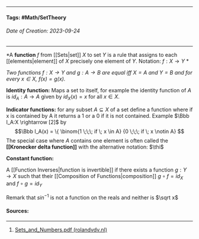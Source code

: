__________________________________________________________________________
#### **Tags:** #Math/SetTheory 
###### *Date of Creation: 2023-09-24*
__________________________________________________________________________

*A **function** $f$ from [[Sets|set]] $X$ to set $Y$ is a rule that assigns to each [[elements|element]] of $X$ precisely one element of $Y$. Notation: $f:X \rightarrow Y$ *

*Two functions $f : X \rightarrow Y$ and $g : A \rightarrow B$ are equal iff $X = A$ and $Y = B$ and for every $x \in X$, $f(x) = g(x)$.*

**Identity function:** Maps a set to itself, for example the identity function of $A$ is $id_A : A \rightarrow A$ given by $id_X(x) = x$ for  all $x \in X$.

**Indicator functions:** for any subset $A \subseteq X$ of a set define a function where if x is contained by A it returns a 1 or a 0 if it is not contained. Example $\Bbb I_A:X \rightarrow [2]$ by $$\Bbb I_A(x) = \{ \binom{1 \;\;\; if \; x \in A}  {0 \;\;\; if \; x \notin A} $$
The special case where $A$ contains one element is often called the **[[Kronecker delta function]]** with the alternative notation: $\thi$

**Constant function:** 

A [[Function Inverses|function is invertible]] if there exists a function $g : Y \rightarrow X$ such that their [[Composition of Functions|composition]] $g \circ f = id_X$ and $f \circ g = id_Y$

Remark that $sin^{-1}$ is not a function on the reals and neither is $\sqrt x$

#### Sources:
__________________________________________________________________________
1. [Sets_and_Numbers.pdf (rolandvdv.nl)](https://www.rolandvdv.nl/Sets_and_Numbers.pdf)